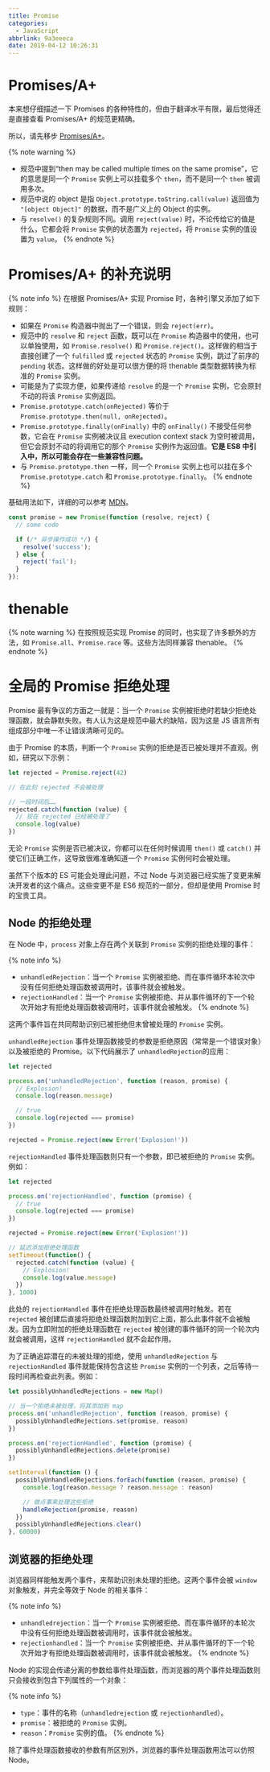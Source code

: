 ```yaml
---
title: Promise
categories:
  - JavaScript
abbrlink: 9a3eeeca
date: 2019-04-12 10:26:31
---
```


# Promises/A+

本来想仔细描述一下 Promises 的各种特性的，但由于翻译水平有限，最后觉得还是直接查看 Promises/A+ 的规范更精确。

所以，请先移步 [Promises/A+](https://promisesaplus.com)。

{% note warning %}
- 规范中提到“then may be called multiple times on the same promise”，它的意思是同一个 `Promise` 实例上可以挂载多个 `then`，而不是同一个 `then` 被调用多次。
- 规范中说的 object 是指 `Object.prototype.toString.call(value)` 返回值为 `"[object Object]"` 的数据，而不是广义上的 Object 的实例。
- 与 `resolve()` 的复杂规则不同。调用 `reject(value)` 时，不论传给它的值是什么，它都会将 `Promise` 实例的状态置为 `rejected`，将 `Promise` 实例的值设置为 `value`。
{% endnote %}

# Promises/A+ 的补充说明

{% note info %}
在根据 Promises/A+ 实现 Promise 时，各种引擎又添加了如下规则：
- 如果在 `Promise` 构造器中抛出了一个错误，则会 `reject(err)`。
- 规范中的 `resolve` 和 `reject` 函数，既可以在 `Promise` 构造器中的使用，也可以单独使用，如 `Promise.resolve()` 和 `Promise.reject()`。这样做的相当于直接创建了一个 `fulfilled` 或 `rejected` 状态的 `Promise` 实例，跳过了前序的 `pending` 状态。这样做的好处是可以很方便的将 thenable 类型数据转换为标准的 `Promise` 实例。
- 可能是为了实现方便，如果传递给 `resolve` 的是一个 `Promise` 实例，它会原封不动的将该 `Promise` 实例返回。
- `Promise.prototype.catch(onRejected)` 等价于 `Promise.prototype.then(null, onRejected)`。
- `Promise.prototype.finally(onFinally)` 中的 `onFinally()` 不接受任何参数，它会在 `Promise` 实例被决议且 execution context stack 为空时被调用，但它会原封不动的将调用它的那个 `Promise` 实例作为返回值。**它是 ES8 中引入中，所以可能会存在一些兼容性问题。**
- 与 `Promise.prototype.then` 一样，同一个 `Promise` 实例上也可以挂在多个 `Promise.prototype.catch` 和 `Promise.prototype.finally`。
{% endnote %}

基础用法如下，详细的可以参考 [MDN](https://developer.mozilla.org/en-US/docs/Web/JavaScript/Reference/Global_Objects/Promise)。

```js
const promise = new Promise(function (resolve, reject) {
  // some code

  if (/* 异步操作成功 */) {
    resolve('success');
  } else {
    reject('fail');
  }
});
```

# thenable

{% note warning %}
在按照规范实现 Promise 的同时，也实现了许多额外的方法，如 `Promise.all`、`Promise.race` 等。这些方法同样兼容 thenable。
{% endnote %}

# 全局的 Promise 拒绝处理

Promise 最有争议的方面之一就是：当一个 `Promise` 实例被拒绝时若缺少拒绝处理函数，就会静默失败。有人认为这是规范中最大的缺陷，因为这是 JS 语言所有组成部分中唯一不让错误清晰可见的。

由于 Promise 的本质，判断一个 `Promise` 实例的拒绝是否已被处理并不直观。例如，研究以下示例：

```js
let rejected = Promise.reject(42)

// 在此刻 rejected 不会被处理

// 一段时间后……
rejected.catch(function (value) {
  // 现在 rejected 已经被处理了
  console.log(value)
})
```

无论 `Promise` 实例是否已被决议，你都可以在任何时候调用 `then()` 或 `catch()` 并使它们正确工作，这导致很难准确知道一个 `Promise` 实例何时会被处理。

虽然下个版本的 ES 可能会处理此问题，不过 Node 与浏览器已经实施了变更来解决开发者的这个痛点。这些变更不是 ES6 规范的一部分，但却是使用 Promise 时的宝贵工具。

## Node 的拒绝处理

在 Node 中，`process` 对象上存在两个关联到 `Promise` 实例的拒绝处理的事件：

{% note info %}
- `unhandledRejection`：当一个 `Promise` 实例被拒绝、而在事件循环本轮次中没有任何拒绝处理函数被调用时，该事件就会被触发。
- `rejectionHandled`：当一个 `Promise` 实例被拒绝、并从事件循环的下一个轮次开始才有拒绝处理函数被调用时，该事件就会被触发。
{% endnote %}

这两个事件旨在共同帮助识别已被拒绝但未曾被处理的 `Promise` 实例。

`unhandledRejection` 事件处理函数接受的参数是拒绝原因（常常是一个错误对象）以及被拒绝的 Promise。以下代码展示了 `unhandledRejection`的应用：

```js
let rejected

process.on('unhandledRejection', function (reason, promise) {
  // Explosion!
  console.log(reason.message)             

  // true
  console.log(rejected === promise)       
})

rejected = Promise.reject(new Error('Explosion!'))
```

`rejectionHandled` 事件处理函数则只有一个参数，即已被拒绝的 `Promise` 实例。例如：

```js
let rejected

process.on('rejectionHandled', function (promise) {
  // true
  console.log(rejected === promise)       
})

rejected = Promise.reject(new Error('Explosion!'))

// 延迟添加拒绝处理函数
setTimeout(function() {
  rejected.catch(function (value) {
    // Explosion!
    console.log(value.message)          
  })
}, 1000)
```

此处的 `rejectionHandled` 事件在拒绝处理函数最终被调用时触发。若在 `rejected` 被创建后直接将拒绝处理函数附加到它上面，那么此事件就不会被触发。因为立即附加的拒绝处理函数在 `rejected` 被创建的事件循环的同一个轮次内就会被调用，这样 `rejectionHandled` 就不会起作用。

为了正确追踪潜在的未被处理的拒绝，使用 `unhandledRejection` 与 `rejectionHandled` 事件就能保持包含这些 `Promise` 实例的一个列表，之后等待一段时间再检查此列表。例如：

```js
let possiblyUnhandledRejections = new Map()

// 当一个拒绝未被处理，将其添加到 map
process.on('unhandledRejection', function (reason, promise) {
  possiblyUnhandledRejections.set(promise, reason)
})

process.on('rejectionHandled', function (promise) {
  possiblyUnhandledRejections.delete(promise)
})

setInterval(function () {
  possiblyUnhandledRejections.forEach(function (reason, promise) {
    console.log(reason.message ? reason.message : reason)

    // 做点事来处理这些拒绝
    handleRejection(promise, reason)
  })
  possiblyUnhandledRejections.clear()
}, 60000)
```

## 浏览器的拒绝处理

浏览器同样能触发两个事件，来帮助识别未处理的拒绝。这两个事件会被 `window` 对象触发，并完全等效于 Node 的相关事件：

{% note info %}
- `unhandledrejection`：当一个 `Promise` 实例被拒绝、而在事件循环的本轮次中没有任何拒绝处理函数被调用时，该事件就会被触发。
- `rejectionhandled`：当一个 `Promise` 实例被拒绝、并从事件循环的下一个轮次开始才有拒绝处理函数被调用时，该事件就会被触发。
{% endnote %}

Node 的实现会传递分离的参数给事件处理函数，而浏览器的两个事件处理函数则只会接收到包含下列属性的一个对象：

{% note info %}
- `type`：事件的名称（`unhandledrejection` 或 `rejectionhandled`）。
- `promise`：被拒绝的 `Promise` 实例。
- `reason`：`Promise` 实例的值。
{% endnote %}

除了事件处理函数接收的参数有所区别外，浏览器的事件处理函数用法可以仿照 Node。
